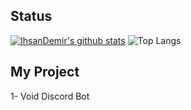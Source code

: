 ## Status
[![IhsanDemir's github stats](https://github-readme-stats.vercel.app/api?username=ihsandemir1&show_icons=true&theme=dark)](https://github.com/ihsandemir1/IhsanDemir)
![Top Langs](https://github-readme-stats.vercel.app/api/top-langs/?username=ihsandemir1&theme=dark&hide_langs_below=1)

## My Project

1- Void Discord Bot
